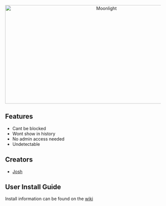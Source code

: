 <div align="center">

<img src="https://socialify.git.ci/GlobeTheDev/Moonlight/image?description=1&forks=1&issues=1&language=1&logo=https%3A%2F%2Fraw.githubusercontent.com%2FGlobeTheDev%2FMoonlight%2Frefs%2Fheads%2Fmain%2Fm00nlight.png&name=1&owner=1&pulls=1&stargazers=1&theme=Dark" alt="Moonlight" width="640" height="320" />

</div>

## Features

- Cant be blocked
- Wont show in history
- No admin access needed
- Undetectable  

## Creators

- [Josh](https://github.com/imm-josh)

## User Install Guide
Install information can be found on the [wiki](https://github.com/GlobeTheDev/Moonlight/wiki)
